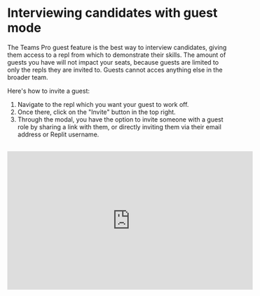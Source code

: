 # Interviewing candidates with guest mode

The Teams Pro guest feature is the best way to interview candidates, giving them access to a repl from which to demonstrate their skills. The amount of guests you have will not impact your seats, because guests are limited to only the repls they are invited to. Guests cannot acces anything else in the broader team.

Here's how to invite a guest:

1. Navigate to the repl which you want your guest to work off.
2. Once there, click on the "Invite" button in the top right. 
3. Through the modal, you have the option to invite someone with a guest role by sharing a link with them, or directly inviting them via their email address or Replit username.

  <div class="video-container" style="text-align: center;margin: 30px 0;">
<iframe width="560" height="315" src="https://www.youtube.com/embed/pOOdoXUu5SI" title="YouTube video player" frameborder="0" allow="accelerometer; autoplay; clipboard-write; encrypted-media; gyroscope; picture-in-picture" allowfullscreen></iframe></div>